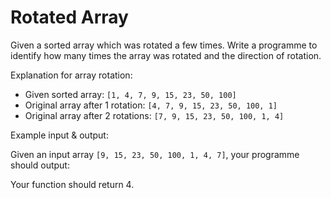 # Rotated Array

Given a sorted array which was rotated a few times. Write a programme to identify how many times the array was rotated and the direction of rotation.

Explanation for array rotation:

* Given sorted array: `[1, 4, 7, 9, 15, 23, 50, 100]`
* Original array after 1 rotation: `[4, 7, 9, 15, 23, 50, 100, 1]`
* Original array after 2 rotations: `[7, 9, 15, 23, 50, 100, 1, 4]`

Example input & output:

Given an input array `[9, 15, 23, 50, 100, 1, 4, 7]`, your programme should output:

Your function should return 4.